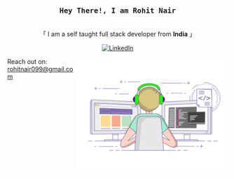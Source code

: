 <!-- Intro  -->
<h3 align="center"><samp> Hey There!, I am <b>Rohit Nair</b> </samp></h3>

<p align="center"> <br>「 I am a self taught full stack developer from <b>India</b> 」<br> </p>

<!-- Linkedin -->
<p align="center">
<a href="https://www.linkedin.com/in/rohitrnair9" target="_blank">
  <img src="https://img.shields.io/badge/LinkedIn-0077B5?style=for-the-badge&logo=linkedin&logoColor=white" alt="LinkedIn"/>
 </a> </p>

<p>
 <img align="right" width="350" src="/coder_gif.gif" alt="Coding gif" />

  Reach out on: rohitnair099@gmail.com 
</p>

